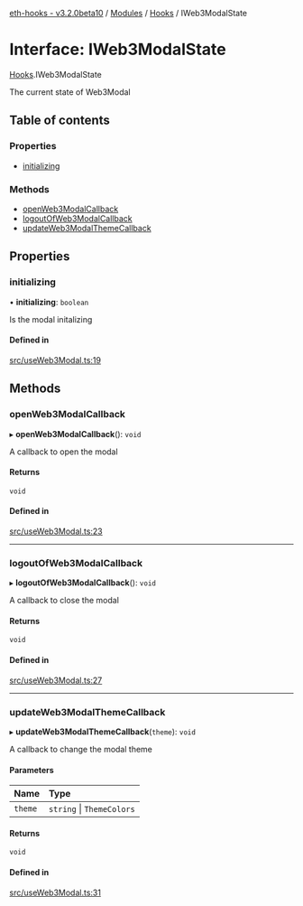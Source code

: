 [eth-hooks - v3.2.0beta10](../README.md) / [Modules](../modules.md) / [Hooks](../modules/Hooks.md) / IWeb3ModalState

# Interface: IWeb3ModalState

[Hooks](../modules/Hooks.md).IWeb3ModalState

The current state of Web3Modal

## Table of contents

### Properties

- [initializing](Hooks.IWeb3ModalState.md#initializing)

### Methods

- [openWeb3ModalCallback](Hooks.IWeb3ModalState.md#openweb3modalcallback)
- [logoutOfWeb3ModalCallback](Hooks.IWeb3ModalState.md#logoutofweb3modalcallback)
- [updateWeb3ModalThemeCallback](Hooks.IWeb3ModalState.md#updateweb3modalthemecallback)

## Properties

### initializing

• **initializing**: `boolean`

Is the modal initalizing

#### Defined in

[src/useWeb3Modal.ts:19](https://github.com/scaffold-eth/eth-hooks/blob/323e316/src/useWeb3Modal.ts#L19)

## Methods

### openWeb3ModalCallback

▸ **openWeb3ModalCallback**(): `void`

A callback to open the modal

#### Returns

`void`

#### Defined in

[src/useWeb3Modal.ts:23](https://github.com/scaffold-eth/eth-hooks/blob/323e316/src/useWeb3Modal.ts#L23)

___

### logoutOfWeb3ModalCallback

▸ **logoutOfWeb3ModalCallback**(): `void`

A callback to close the modal

#### Returns

`void`

#### Defined in

[src/useWeb3Modal.ts:27](https://github.com/scaffold-eth/eth-hooks/blob/323e316/src/useWeb3Modal.ts#L27)

___

### updateWeb3ModalThemeCallback

▸ **updateWeb3ModalThemeCallback**(`theme`): `void`

A callback to change the modal theme

#### Parameters

| Name | Type |
| :------ | :------ |
| `theme` | `string` \| `ThemeColors` |

#### Returns

`void`

#### Defined in

[src/useWeb3Modal.ts:31](https://github.com/scaffold-eth/eth-hooks/blob/323e316/src/useWeb3Modal.ts#L31)
